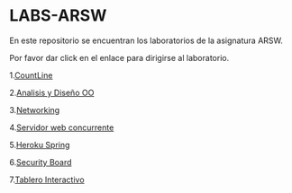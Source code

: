 # LABS-ARSW

En este repositorio se encuentran los laboratorios de la asignatura ARSW.

Por favor dar click en el enlace para dirigirse al laboratorio.

1.[CountLine](https://github.com/Nataorjuela/ARSW-INTRODUCTION)

2.[Analisis y Diseño OO](https://github.com/Nataorjuela/analisis-y-dise-o-de-sistemas-OOAssignment)

3.[Networking](https://github.com/Nataorjuela/Tarea-Networking)

4.[Servidor web concurrente](https://github.com/Nataorjuela/LABS-ARSW/tree/master/Concurrent%20Server)

5.[Heroku Spring](https://github.com/Nataorjuela/LABS-ARSW/tree/master/Concurrent%20Server)

6.[Security Board](https://github.com/Nataorjuela/LAB-SecurityBoard.git)

7.[Tablero Interactivo](https://github.com/Nataorjuela/LABS-ARSW/tree/master/TableroRealTime)
